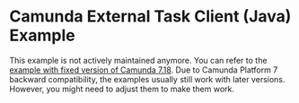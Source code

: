 # Camunda External Task Client (Java) Example

This example is not actively maintained anymore. You can refer to the [example with fixed version of Camunda 7.18](https://github.com/camunda/camunda-bpm-examples/blob/7.18/clients/java/loan-granting).
Due to Camunda Platform 7 backward compatibility, the examples usually still work with later versions. However, you
might need to adjust them to make them work.